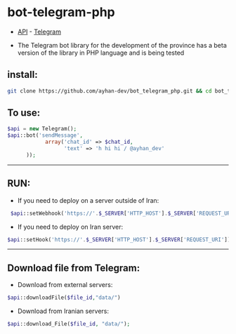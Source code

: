 # bot-telegram-php

  
 - [API](https://core.telegram.org/bots/api) - [Telegram](https://t.me/ayhan_dev)

  - The Telegram bot library for the development of the province has a beta version of the library in PHP language and is being tested


## install:
```bash
git clone https://github.com/ayhan-dev/bot_telegram_php.git && cd bot_telegram_php 
```


## To use:

  ```php
$api = new Telegram();
$api::bot('sendMessage',
              array('chat_id' => $chat_id,
                    'text' => 'h hi hi / @ayhan_dev'
        ));
```





-----------------------------------------------------------------------------------------
 ## RUN: 
  - If you need to deploy on a server outside of Iran:

```php
 $api::setWebhook('https://'.$_SERVER['HTTP_HOST'].$_SERVER['REQUEST_URI']);
```

  - If you need to deploy on Iran server:

```php
$api::setHook('https://'.$_SERVER['HTTP_HOST'].$_SERVER['REQUEST_URI']);
```
-----------------------------------------------------------------------------------------


## Download file from Telegram:

  - Download from external servers:
```php
$api::downloadFile($file_id,"data/")
```

  - Download from Iranian servers:
```php
$api::download_File($file_id, "data/");
```
